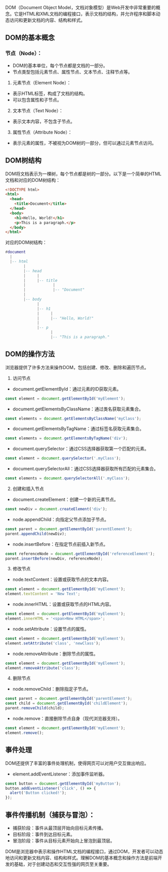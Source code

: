 DOM（Document Object Model，文档对象模型）是Web开发中非常重要的概念。它是HTML和XML文档的编程接口，表示文档的结构，并允许程序和脚本动态访问和更新文档的内容、结构和样式。

## DOM的基本概念

### 节点（Node）：

- DOM的基本单位，每个节点都是文档的一部分。
- 节点类型包括元素节点、属性节点、文本节点、注释节点等。

1. 元素节点（Element Node）：

- 表示HTML标签，构成了文档的结构。
- 可以包含属性和子节点。

2. 文本节点（Text Node）：

- 表示文本内容，不包含子节点。

3. 属性节点（Attribute Node）：

- 表示元素的属性，不被视为DOM树的一部分，但可以通过元素节点访问。

## DOM树结构

DOM将文档表示为一棵树，每个节点都是树的一部分。以下是一个简单的HTML文档和对应的DOM树结构：

```html
<!DOCTYPE html>
<html>
  <head>
    <title>Document</title>
  </head>
  <body>
    <h1>Hello, World!</h1>
    <p>This is a paragraph.</p>
  </body>
</html>
```

对应的DOM树结构：

```lua
#document
  |
  |-- html
        |
        |-- head
        |     |
        |     |-- title
        |            |
        |            |-- "Document"
        |
        |-- body
              |
              |-- h1
              |     |
              |     |-- "Hello, World!"
              |
              |-- p
                    |
                    |-- "This is a paragraph."
```

## DOM的操作方法

浏览器提供了许多方法来操作DOM，包括创建、修改、删除和遍历节点。

1. 访问节点

- document.getElementById：通过元素的ID获取元素。

```javascript
const element = document.getElementById('myElement');
```

- document.getElementsByClassName：通过类名获取元素集合。

```javascript
const elements = document.getElementsByClassName('myClass');
```

- document.getElementsByTagName：通过标签名获取元素集合。

```javascript
const elements = document.getElementsByTagName('div');
```

- document.querySelector：通过CSS选择器获取第一个匹配的元素。

```javascript
const element = document.querySelector('.myClass');
```

- document.querySelectorAll：通过CSS选择器获取所有匹配的元素集合。

```javascript
const elements = document.querySelectorAll('.myClass');
```

2. 创建和插入节点

- document.createElement：创建一个新的元素节点。

```javascript
const newDiv = document.createElement('div');
```

- node.appendChild：向指定父节点添加子节点。

```javascript
const parent = document.getElementById('parentElement');
parent.appendChild(newDiv);
```

- node.insertBefore：在指定节点前插入新节点。

```javascript
const referenceNode = document.getElementById('referenceElement');
parent.insertBefore(newDiv, referenceNode);
```

3. 修改节点

- node.textContent：设置或获取节点的文本内容。

```javascript
const element = document.getElementById('myElement');
element.textContent = 'New Text';
```

- node.innerHTML：设置或获取节点的HTML内容。

```javascript
const element = document.getElementById('myElement');
element.innerHTML = '<span>New HTML</span>';
```

- node.setAttribute：设置节点的属性。

```javascript
const element = document.getElementById('myElement');
element.setAttribute('class', 'newClass');
```

- node.removeAttribute：删除节点的属性。

```javascript
const element = document.getElementById('myElement');
element.removeAttribute('class');
```

4. 删除节点

- node.removeChild：删除指定子节点。

```javascript
const parent = document.getElementById('parentElement');
const child = document.getElementById('childElement');
parent.removeChild(child);
```

- node.remove：直接删除节点自身（现代浏览器支持）。

```javascript
const element = document.getElementById('myElement');
element.remove();
```

## 事件处理

DOM还提供了丰富的事件处理机制，使得网页可以对用户交互做出响应。

- element.addEventListener：添加事件监听器。

```javascript
const button = document.getElementById('myButton');
button.addEventListener('click', () => {
  alert('Button clicked!');
});
```

## 事件传播机制（捕获与冒泡）：

- 捕获阶段：事件从最顶层开始向目标元素传播。
- 目标阶段：事件到达目标元素。
- 冒泡阶段：事件从目标元素开始向上冒泡到最顶层。


DOM是浏览器中表示和操作HTML文档的编程接口，通过DOM，开发者可以动态地访问和更新文档内容、结构和样式。理解DOM的基本概念和操作方法是前端开发的基础，对于创建动态和交互性强的网页至关重要。
